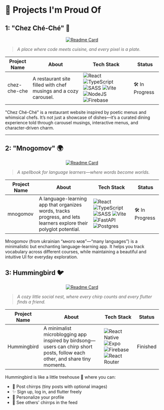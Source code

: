 # 🌌 Projects I'm Proud Of

## 1: "Chez Ché-Ché" 🍷
<div align=center>

[![Readme Card](https://github-readme-stats.vercel.app/api/pin/?username=cheporte&repo=chez-che-che&theme=transparent)](https://github.com/cheporte/chez-che-che)

</div>

> *A place where code meets cuisine, and every pixel is a plate.*

| Project Name | About | Tech Stack | Status |
| ------------ | ----- | ------------- | ------ |
| chez-che-che | A restaurant site filled with chef musings and a cozy carousel. | ![React](https://img.shields.io/badge/react-%2320232a.svg?style=for-the-badge&logo=react&logoColor=%2361DAFB) ![TypeScript](https://img.shields.io/badge/typescript-%23007ACC.svg?style=for-the-badge&logo=typescript&logoColor=white) ![SASS](https://img.shields.io/badge/SASS-hotpink.svg?style=for-the-badge&logo=SASS&logoColor=white) ![Vite](https://img.shields.io/badge/vite-%23646CFF.svg?style=for-the-badge&logo=vite&logoColor=white) ![NodeJS](https://img.shields.io/badge/node.js-6DA55F?style=for-the-badge&logo=node.js&logoColor=white) ![Firebase](https://img.shields.io/badge/firebase-a08021?style=for-the-badge&logo=firebase&logoColor=ffcd34)| 🛠 In Progress |

"Chez Ché-Ché" is a restaurant website inspired by poetic menus and whimsical chefs. It’s not just a showcase of dishes—it’s a curated dining experience told through carousel musings, interactive menus, and character-driven charm.

---

## 2: "Mnogomov" 🌍
<div align=center>

[![Readme Card](https://github-readme-stats.vercel.app/api/pin/?username=cheporte&repo=mnogomov&theme=transparent)](https://github.com/cheporte/mnogomov)

</div>

> *A spellbook for language learners—where words become worlds.*

| Project Name | About | Tech Stack | Status |
| ------------ | ----- | ------------- | ------ |
| mnogomov | A language-learning app that organizes words, tracks progress, and lets learners explore their polyglot potential. | ![React](https://img.shields.io/badge/react-%2320232a.svg?style=for-the-badge&logo=react&logoColor=%2361DAFB) ![TypeScript](https://img.shields.io/badge/typescript-%23007ACC.svg?style=for-the-badge&logo=typescript&logoColor=white) ![SASS](https://img.shields.io/badge/SASS-hotpink.svg?style=for-the-badge&logo=SASS&logoColor=white) ![Vite](https://img.shields.io/badge/vite-%23646CFF.svg?style=for-the-badge&logo=vite&logoColor=white) ![FastAPI](https://img.shields.io/badge/FastAPI-005571?style=for-the-badge&logo=fastapi) ![Postgres](https://img.shields.io/badge/postgres-%23316192.svg?style=for-the-badge&logo=postgresql&logoColor=white) | 🛠 In Progress |

Mnogomov (from ukrainian “много мов”—“many languages”) is a minimalistic but enchanting language-learning app. It helps you track vocabulary across different courses, while maintaining a beautiful and intuitive UI for everyday exploration.


## 3: Hummingbird 🐦
<div align=center>

[![Readme Card](https://github-readme-stats.vercel.app/api/pin/?username=cheporte&repo=hummingbird&theme=transparent)](https://github.com/cheporte/hummingbird)

</div>

> *A cozy little social nest, where every chirp counts and every flutter finds a friend.*

| Project Name | About | Tech Stack | Status |
| ------------ | ----- | ------------- | ------ |
| Hummingbird | A minimalist microblogging app inspired by birdsong—users can chirp short posts, follow each other, and share tiny moments. | ![React Native](https://img.shields.io/badge/react_native-%2320232a.svg?style=for-the-badge&logo=react&logoColor=%2361DAFB) ![Expo](https://img.shields.io/badge/expo-1C1E24?style=for-the-badge&logo=expo&logoColor=#D04A37) ![Firebase](https://img.shields.io/badge/firebase-a08021?style=for-the-badge&logo=firebase&logoColor=ffcd34) ![React Router](https://img.shields.io/badge/React_Router-CA4245?style=for-the-badge&logo=react-router&logoColor=white) | Finished |

Hummingbird is like a little treehouse 🌳 where you can:
- 🐣 Post chirrps (tiny posts with optional images)
- ✨ Sign up, log in, and flutter freely
- 🎨 Personalize your profile
- 📰 See others' chirrps in the feed
